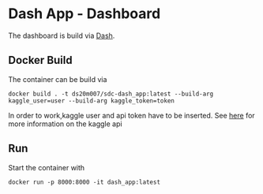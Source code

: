 # Dash App - Dashboard

The dashboard is build via [Dash](https://dash.plotly.com/).

## Docker Build

The container can be build via
````
docker build . -t ds20m007/sdc-dash_app:latest --build-arg kaggle_user=user --build-arg kaggle_token=token
````
In order to work,kaggle user and api token have to be inserted. See [here](https://github.com/Kaggle/kaggle-api) for more information on the kaggle api

## Run

Start the container with
```
docker run -p 8000:8000 -it dash_app:latest
```
